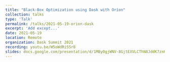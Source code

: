 ```yaml
---
title: "Black-Box Optimization using Dask with Oríon"
collection: talks
type: 'Talk'
permalink: /talks/2021-05-19-orion-dask
excerpt: 'Add except...'
date: 2021-05-19
location: Remote
organization: Dask Summit 2021
recording: youtu.be/W5oWdRiSSr8
slides: docs.google.com/presentation/d/1MBy0gjWNV-8GjtEXVLCThN8JddK7znHSg7puycwkBZ4/edit?usp=sharing
---
```

